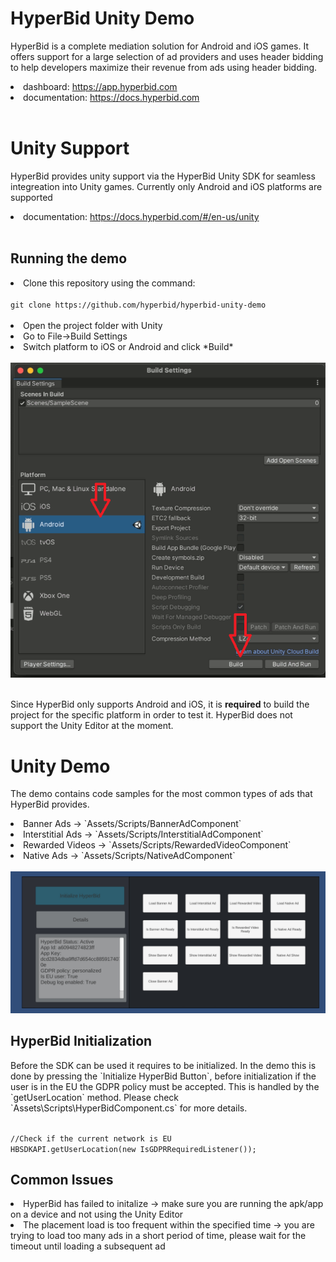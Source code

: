<h1>HyperBid Unity Demo</h1>
<p>HyperBid is a complete mediation solution for Android and iOS games. It offers support for a large selection of ad providers and uses header bidding to help developers maximize their revenue from ads using header bidding.</p>
<li>dashboard: <a href="https://app.hyperbid.com">https://app.hyperbid.com</a></li>
<li>documentation: <a href="https://docs.hyperbid.com">https://docs.hyperbid.com</a></li>
<br/>
<h1>Unity Support</h1>
<p>HyperBid provides unity support via the HyperBid Unity SDK for seamless integreation into Unity games. Currently only Android and iOS platforms are supported</p>
<li>documentation: <a href="https://docs.hyperbid.com/#/en-us/unity">https://docs.hyperbid.com/#/en-us/unity</a></li>
<br/>
<h2>Running the demo</h2>
<li>Clone this repository using the command:</li>
<code>
git clone https://github.com/hyperbid/hyperbid-unity-demo
</code>
<br/>
<li>Open the project folder with Unity</li>
<li>Go to File->Build Settings</li>
<li>Switch platform to iOS or Android and click *Build*</li>
</br>
<img src="./images/build.png"/></img>
<br/>
<br/>
<p>Since HyperBid only supports Android and iOS, it is <b>required</b> to build the project for the specific platform in order to test it. HyperBid does not support the Unity Editor at the moment.</p>

<h1>Unity Demo</h1>
<p>The demo contains code samples for the most common types of ads that HyperBid provides.</p>
<li>Banner Ads       -> `Assets/Scripts/BannerAdComponent`</li>
<li>Interstitial Ads -> `Assets/Scripts/InterstitialAdComponent`</li>
<li>Rewarded Videos  -> `Assets/Scripts/RewardedVideoComponent`</li>
<li>Native Ads       -> `Assets/Scripts/NativeAdComponent`</li>
<br/>
<img src="./images/demo.jpg">

<h2>HyperBid Initialization</h2>
<p>Before the SDK can be used it requires to be initialized. In the demo this is done by pressing the `Initialize HyperBid Button`, before initialization if the user is in the EU the GDPR policy must be accepted. This is handled by the `getUserLocation` method. Please check `Assets\Scripts\HyperBidComponent.cs` for more details.</p>
<code>
//Check if the current network is EU
HBSDKAPI.getUserLocation(new IsGDPRRequiredListener());
</code>

<h2>Common Issues</h2>
<li>HyperBid has failed to initalize -> make sure you are running the apk/app on a device and not using the Unity Editor</li>
<li>The placement load is too frequent within the specified time -> you are trying to load too many ads in a short period of time, please wait for the timeout until loading a subsequent ad</li>